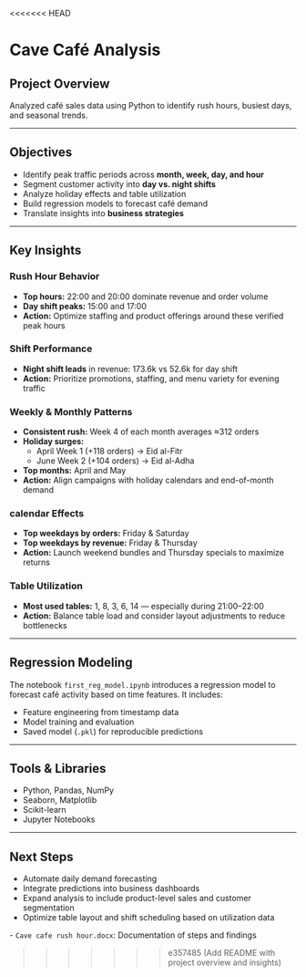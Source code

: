 <<<<<<< HEAD
# Cave Café Analysis

## Project Overview
Analyzed café sales data using Python to identify rush hours, busiest days, and seasonal trends.


---

## Objectives

- Identify peak traffic periods across **month, week, day, and hour**
- Segment customer activity into **day vs. night shifts**
- Analyze holiday effects and table utilization
- Build regression models to forecast café demand
- Translate insights into **business strategies**

---

## Key Insights

### Rush Hour Behavior
- **Top hours:** 22:00 and 20:00 dominate revenue and order volume
- **Day shift peaks:** 15:00 and 17:00
- **Action:** Optimize staffing and product offerings around these verified peak hours

### Shift Performance
- **Night shift leads** in revenue: 173.6k vs 52.6k for day shift
- **Action:** Prioritize promotions, staffing, and menu variety for evening traffic

### Weekly & Monthly Patterns
- **Consistent rush:** Week 4 of each month averages ≈312 orders
- **Holiday surges:**  
  - April Week 1 (+118 orders) → Eid al-Fitr  
  - June Week 2 (+104 orders) → Eid al-Adha
- **Top months:** April and May
- **Action:** Align campaigns with holiday calendars and end-of-month demand

### calendar Effects
- **Top weekdays by orders:** Friday & Saturday  
- **Top weekdays by revenue:** Friday & Thursday  
- **Action:** Launch weekend bundles and Thursday specials to maximize returns

### Table Utilization
- **Most used tables:** 1, 8, 3, 6, 14 — especially during 21:00–22:00
- **Action:** Balance table load and consider layout adjustments to reduce bottlenecks

---

## Regression Modeling

The notebook `first_reg_model.ipynb` introduces a regression model to forecast café activity based on time features. It includes:
- Feature engineering from timestamp data
- Model training and evaluation
- Saved model (`.pkl`) for reproducible predictions

---

## Tools & Libraries

- Python, Pandas, NumPy
- Seaborn, Matplotlib
- Scikit-learn
- Jupyter Notebooks

---

## Next Steps

- Automate daily demand forecasting
- Integrate predictions into business dashboards
- Expand analysis to include product-level sales and customer segmentation
- Optimize table layout and shift scheduling based on utilization data

\- `Cave cafe rush hour.docx`: Documentation of steps and findings



>>>>>>> e357485 (Add README with project overview and insights)
